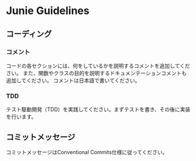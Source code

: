 # Junie Guidelines

## コーディング

### コメント

コードの各セクションには、何をしているかを説明するコメントを追加してください。
また、関数やクラスの目的を説明するドキュメンテーションコメントも追加してください。
コメントは日本語で書いてください。


### TDD

テスト駆動開発（TDD）を実践してください。まずテストを書き、その後に実装を行います。

## コミットメッセージ

コミットメッセージはConventional Commits仕様に従ってください。

